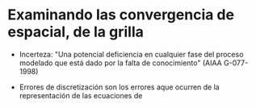 # Examinando las convergencia de espacial, de la grilla
- Incerteza:
"Una potencial deficiencia en cualquier fase del proceso modelado que está dado por la falta de conocimiento" (AIAA G-077-1998)


- Errores de discretización 
son los errores aque ocurren de la representación de las ecuaciones de 